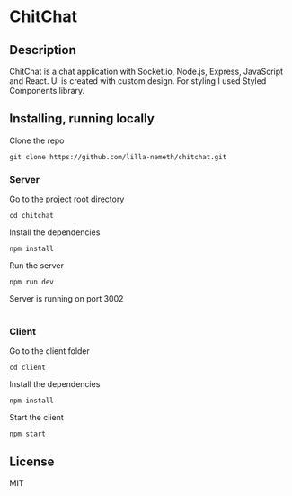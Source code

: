 # ChitChat

## Description

ChitChat is a chat application with Socket.io, Node.js, Express, JavaScript and React. UI is created with custom design. For styling I used Styled Components library.

## Installing, running locally

Clone the repo

```
git clone https://github.com/lilla-nemeth/chitchat.git
```

### Server

Go to the project root directory

```
cd chitchat
```

Install the dependencies

```
npm install
```

Run the server

```
npm run dev
```

Server is running on port 3002
</br></br>

### Client

Go to the client folder

```
cd client
```

Install the dependencies

```
npm install
```

Start the client

```
npm start
```

## License

MIT
